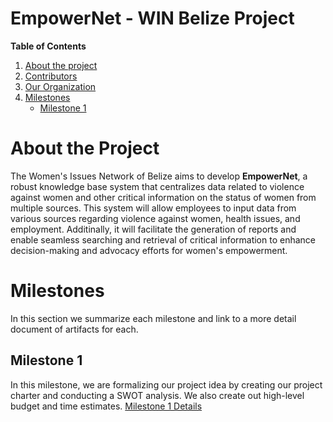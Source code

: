 # EmpowerNet - WIN Belize Project

**Table of Contents**
1. [About the project](#about-the-project)
2. [Contributors](https://github.com/cis-famu/capstone-project-design-exemplar/blob/main/Contributors.md)
3. [Our Organization](https://github.com/cis-famu/capstone-project-design-exemplar/blob/main/organization.md)
4. [Milestones](#milestones)
    - [Milestone 1](#milestone-1)

# About the Project
The Women's Issues Network of Belize aims to develop **EmpowerNet**, a robust knowledge base system that centralizes data related to violence against women and other critical information on the status of women from multiple sources. This system will allow employees to input data from various sources regarding violence against women, health issues, and employment. Additinally, it will facilitate the generation of reports and enable seamless searching and retrieval of critical information to enhance decision-making and advocacy efforts for women's empowerment.

# Milestones
In this section we summarize each milestone and link to a more detail document of artifacts for each.

## Milestone 1
In this milestone, we are formalizing our project idea by creating our project charter and conducting a SWOT analysis. We also create out high-level budget and time estimates.
[Milestone 1 Details](https://github.com/cis-famu/capstone-project-design-exemplar/blob/main/milestone-1.md)
